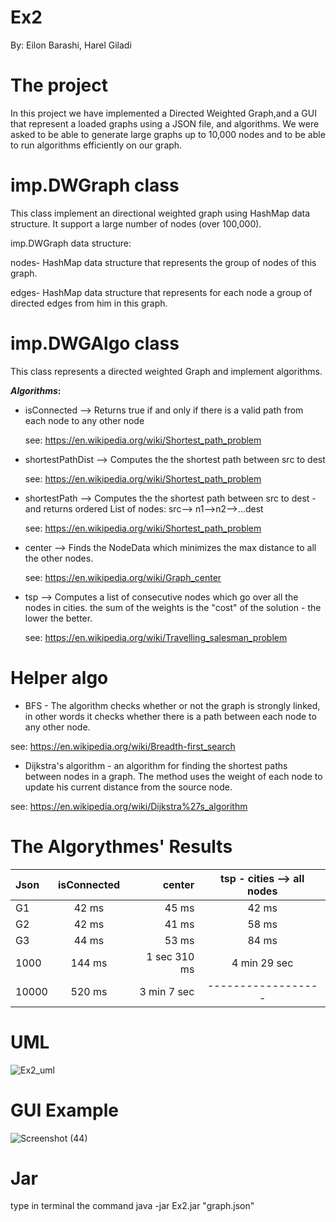 # Ex2

By: Eilon Barashi, Harel Giladi

# The project

In this project we have implemented a Directed Weighted Graph,and a GUI that represent a loaded graphs using a JSON file, and algorithms. 
We were asked to be able to generate large graphs up to 10,000 nodes and  to be able to run algorithms efficiently on our graph.

# imp.DWGraph class 
This class implement an directional weighted graph using HashMap data structure. 
It support a large number of nodes (over 100,000). 

imp.DWGraph data structure:

nodes- HashMap data structure that represents the group of nodes of this graph.

edges- HashMap data structure that represents for each node a group of directed edges from him in this graph.

# imp.DWGAlgo class 
This class represents a directed weighted Graph and implement algorithms.

**_Algorithms_:**


* isConnected --> Returns true if and only if  there is a valid path from each node to any other node

  see: https://en.wikipedia.org/wiki/Shortest_path_problem

* shortestPathDist --> Computes the the shortest path between src to dest 

  see: https://en.wikipedia.org/wiki/Shortest_path_problem
  
* shortestPath --> Computes the the shortest path between src to dest - and returns ordered List of nodes: src--> n1-->n2-->...dest
  
  see: https://en.wikipedia.org/wiki/Shortest_path_problem
  
* center --> Finds the NodeData which minimizes the max distance to all the other nodes.
  
  see: https://en.wikipedia.org/wiki/Graph_center 
  
* tsp --> Computes a list of consecutive nodes which go over all the nodes in cities. the sum of the weights is the "cost" of the solution - the lower the better.
 
  see: https://en.wikipedia.org/wiki/Travelling_salesman_problem

 # Helper algo
+ BFS - The algorithm checks whether or not the graph is strongly linked, in other words it checks whether there is a path between each node to any other node. 

see: https://en.wikipedia.org/wiki/Breadth-first_search

+ Dijkstra's algorithm - an algorithm for finding the shortest paths between nodes in a graph. The method uses the weight of each node to update his current distance from the source node.

see: https://en.wikipedia.org/wiki/Dijkstra%27s_algorithm

# The Algorythmes' Results 


| Json         | isConnected    | center        | tsp - cities --> all nodes       |
| :---         |     :---:      |          ---: |       :---:                      |
| G1           | 42 ms          | 45 ms         |  42 ms                           |
| G2           | 42 ms          | 41 ms         |  58 ms                           |
| G3           | 44 ms          | 53 ms         |  84 ms                           |
| 1000         | 144 ms         | 1 sec 310 ms  |  4 min 29 sec                    |
| 10000        | 520 ms         | 3 min 7 sec   |    ------------------            |


# UML


![Ex2_uml](https://user-images.githubusercontent.com/93948749/145995895-2900aad5-9469-494d-b62f-29ce900e280e.png)

# GUI Example

![Screenshot (44)](https://user-images.githubusercontent.com/86716307/145996654-9a6c570c-26a8-4726-8b66-1882c87c803f.png)


# Jar
type in terminal the command java -jar Ex2.jar "graph.json"
